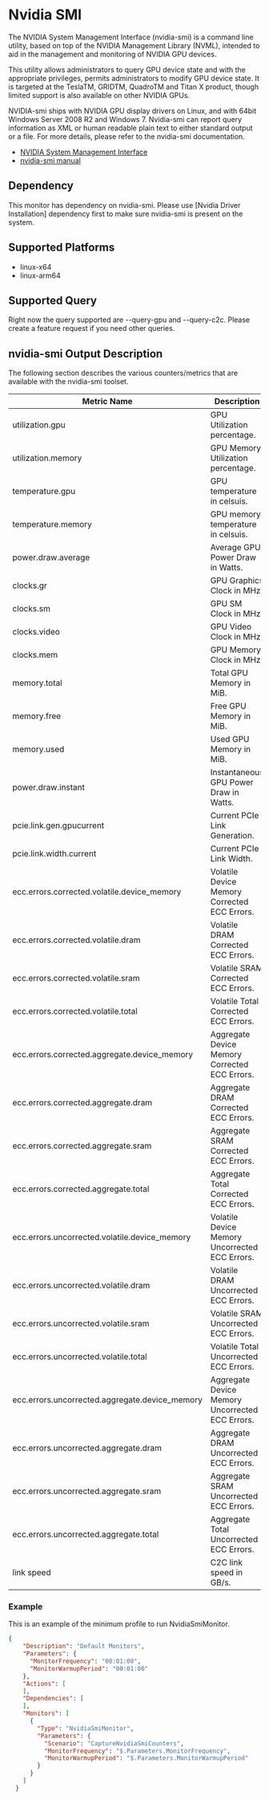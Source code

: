 # Nvidia SMI
The NVIDIA System Management Interface (nvidia-smi) is a command line utility, based on top of the NVIDIA Management Library (NVML), intended to aid in the management and monitoring of NVIDIA GPU devices. 

This utility allows administrators to query GPU device state and with the appropriate privileges, permits administrators to modify GPU device state.  It is targeted at the TeslaTM, GRIDTM, QuadroTM and Titan X product, though limited support is also available on other NVIDIA GPUs.

NVIDIA-smi ships with NVIDIA GPU display drivers on Linux, and with 64bit Windows Server 2008 R2 and Windows 7. Nvidia-smi can report query information as XML or human readable plain text to either standard output or a file. For more details, please refer to the nvidia-smi documentation.

* [NVIDIA System Management Interface](https://developer.nvidia.com/nvidia-system-management-interface)
* [nvidia-smi manual](https://developer.download.nvidia.com/compute/DCGM/docs/nvidia-smi-367.38.pdf)

## Dependency
This monitor has dependency on nvidia-smi. Please use [Nvidia Driver Installation] dependency first to make sure nvidia-smi is present on the system.

## Supported Platforms
* linux-x64
* linux-arm64

## Supported Query
Right now the query supported are --query-gpu and --query-c2c. Please create a feature request if you need other queries.

## nvidia-smi Output Description
The following section describes the various counters/metrics that are available with the nvidia-smi toolset.

| Metric Name | Description |
|-------------|-------------|
| utilization.gpu | GPU Utilization percentage. |
| utilization.memory | GPU Memory Utilization percentage. |
| temperature.gpu | GPU temperature in celsuis. |
| temperature.memory | GPU memory temperature in celsuis. |
| power.draw.average | Average GPU Power Draw in Watts. |
| clocks.gr | GPU Graphics Clock in MHz. |
| clocks.sm | GPU SM Clock in MHz. |
| clocks.video | GPU Video Clock in MHz. |
| clocks.mem | GPU Memory Clock in MHz. |
| memory.total | Total GPU Memory in MiB. |
| memory.free | Free GPU Memory in MiB. |
| memory.used | Used GPU Memory in MiB. |
| power.draw.instant | Instantaneous GPU Power Draw in Watts. |
| pcie.link.gen.gpucurrent | Current PCIe Link Generation. |
| pcie.link.width.current | Current PCIe Link Width. |
| ecc.errors.corrected.volatile.device_memory | Volatile Device Memory Corrected ECC Errors. |
| ecc.errors.corrected.volatile.dram | Volatile DRAM Corrected ECC Errors. |
| ecc.errors.corrected.volatile.sram | Volatile SRAM Corrected ECC Errors. |
| ecc.errors.corrected.volatile.total | Volatile Total Corrected ECC Errors. |
| ecc.errors.corrected.aggregate.device_memory | Aggregate Device Memory Corrected ECC Errors. |
| ecc.errors.corrected.aggregate.dram | Aggregate DRAM Corrected ECC Errors. |
| ecc.errors.corrected.aggregate.sram | Aggregate SRAM Corrected ECC Errors. |
| ecc.errors.corrected.aggregate.total | Aggregate Total Corrected ECC Errors. |
| ecc.errors.uncorrected.volatile.device_memory | Volatile Device Memory Uncorrected ECC Errors. |
| ecc.errors.uncorrected.volatile.dram | Volatile DRAM Uncorrected ECC Errors. |
| ecc.errors.uncorrected.volatile.sram | Volatile SRAM Uncorrected ECC Errors. |
| ecc.errors.uncorrected.volatile.total | Volatile Total Uncorrected ECC Errors. |
| ecc.errors.uncorrected.aggregate.device_memory | Aggregate Device Memory Uncorrected ECC Errors. |
| ecc.errors.uncorrected.aggregate.dram | Aggregate DRAM Uncorrected ECC Errors. |
| ecc.errors.uncorrected.aggregate.sram | Aggregate SRAM Uncorrected ECC Errors. |
| ecc.errors.uncorrected.aggregate.total | Aggregate Total Uncorrected ECC Errors. |
| link speed | C2C link speed in GB/s. |

### Example
This is an example of the minimum profile to run NvidiaSmiMonitor.

```json
{
    "Description": "Default Monitors",
    "Parameters": {
      "MonitorFrequency": "00:01:00",
      "MonitorWarmupPeriod": "00:01:00"
    },
    "Actions": [
    ],
    "Dependencies": [
    ],
    "Monitors": [
      {
        "Type": "NvidiaSmiMonitor",
        "Parameters": {
          "Scenario": "CaptureNvidiaSmiCounters",
          "MonitorFrequency": "$.Parameters.MonitorFrequency",
          "MonitorWarmupPeriod": "$.Parameters.MonitorWarmupPeriod"
        }
      }
    ]
  }
```